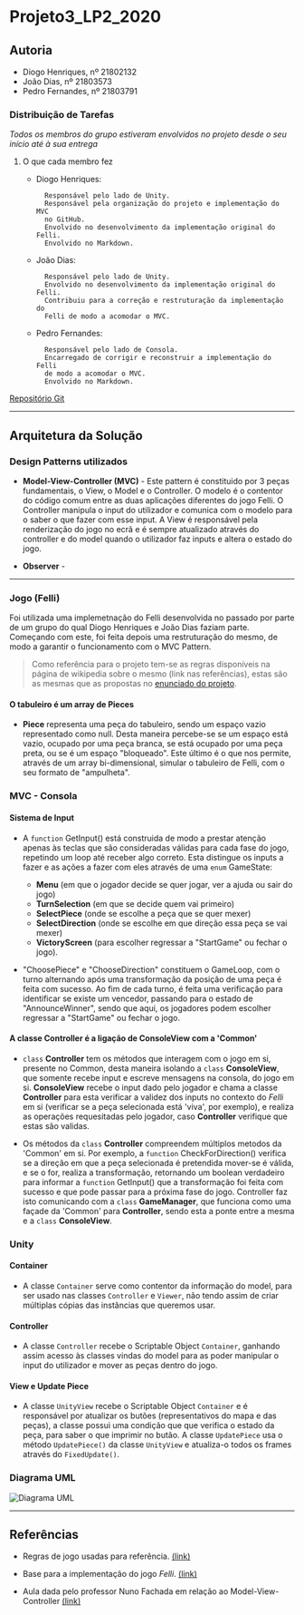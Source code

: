 # Projeto3_LP2_2020

## Autoria

* Diogo Henriques, nº 21802132
* João Dias, nº 21803573
* Pedro Fernandes, nº 21803791

### Distribuição de Tarefas

_Todos os membros do grupo estiveram envolvidos no projeto desde o seu
início até à sua entrega_

1. O que cada membro fez
    * Diogo Henriques:

            Responsável pelo lado de Unity.
            Responsável pela organização do projeto e implementação do MVC 
            no GitHub.
            Envolvido no desenvolvimento da implementação original do Felli.
            Envolvido no Markdown.

    * João Dias:

            Responsável pelo lado de Unity.
            Envolvido no desenvolvimento da implementação original do Felli.
            Contribuiu para a correção e restruturação da implementação do 
            Felli de modo a acomodar o MVC.

    * Pedro Fernandes:

            Responsável pelo lado de Consola.
            Encarregado de corrigir e reconstruir a implementação do Felli 
            de modo a acomodar o MVC.
            Envolvido no Markdown.

[Repositório Git](https://github.com/l1nkh/Projeto3_LP2_2020)

---

## Arquitetura da Solução

### Design Patterns utilizados

* **Model-View-Controller (MVC)** - Este pattern é constituido por 3 peças
  fundamentais, o View, o Model e o Controller. O modelo é o contentor do código
  comum entre as duas aplicações diferentes do jogo Felli. O Controller manipula
  o input do utilizador e comunica com o modelo para o saber o que fazer com
  esse input. A View é responsável pela renderização do jogo no ecrã e é sempre
  atualizado através do controller e do model quando o utilizador faz inputs e
  altera o estado do jogo.
  
* **Observer** -

---

### Jogo (Felli)

Foi utilizada uma implemetnação do Felli desenvolvida no passado por parte de
um grupo do qual Diogo Henriques e João Dias faziam parte. Começando com este,
foi feita depois uma restruturação do mesmo, de modo a garantir o funcionamento
com o MVC Pattern.

> Como referência para o projeto tem-se as regras disponíveis na página de
> wikipedia sobre o mesmo (link nas referências), estas são as mesmas que as
> propostas no
> [enunciado do projeto](https://github.com/VideojogosLusofona/lp2_2020_p3).

#### O tabuleiro é um array de Pieces

* **Piece** representa uma peça do tabuleiro, sendo um espaço vazio representado
  como null. Desta maneira percebe-se se um espaço está vazio, ocupado por uma
  peça branca, se está ocupado por uma peça preta, ou se é um espaço
  "bloqueado". Este último é o que nos permite, através de um array
  bi-dimensional, simular o tabuleiro de Felli, com o seu formato de
  "ampulheta".

### MVC - Consola

#### Sistema de Input

* A `function` GetInput() está construida de modo a prestar atenção apenas às 
  teclas que são consideradas válidas para cada fase do jogo, repetindo um loop
  até receber algo correto. Esta distingue os inputs a fazer e as ações a fazer
  com eles através de uma `enum` GameState:
  * **Menu** (em que o jogador decide se quer jogar, ver a ajuda ou sair do
  jogo)
  * **TurnSelection** (em que se decide quem vai primeiro)
  * **SelectPiece** (onde se escolhe a peça que se quer mexer)
  * **SelectDirection** (onde se escolhe em que direção essa peça se vai mexer)
  * **VictoryScreen** (para escolher regressar a "StartGame" ou fechar o jogo).

* "ChoosePiece" e "ChooseDirection" constituem o GameLoop, com o turno
  alternando após uma transformação da posição de uma peça é feita com sucesso.
  Ao fim de cada turno, é feita uma verificação para identificar se existe um
  vencedor, passando para o estado de "AnnounceWinner", sendo que aqui, os
  jogadores podem escolher regressar a "StartGame" ou fechar o jogo.

#### A classe Controller é a ligação de ConsoleView com a 'Common'

* `class` **Controller** tem os métodos que interagem com o jogo em si,
  presente no Common, desta maneira isolando a `class` **ConsoleView**,
  que somente recebe input e escreve mensagens na consola, do jogo em si.
  **ConsoleView** recebe o input dado pelo jogador e chama a classe
  **Controller** para esta verificar a validez dos inputs no contexto do *Felli*
  em si (verificar se a peça selecionada está 'viva', por exemplo), e realiza as
  operações requesitadas pelo jogador, caso **Controller** verifique que estas
  são validas.

* Os métodos da `class` **Controller** compreendem múltiplos metodos da
  'Common' em si. Por exemplo, a `function` CheckForDirection() verifica se a
  direção em que a peça selecionada é pretendida mover-se é válida, e se o
  for, realiza a transformação, retornando um boolean verdadeiro para informar
  a `function` GetInput() que a transformação foi feita com sucesso e que
  pode passar para a próxima fase do jogo. Controller faz isto comunicando com
  a `class` **GameManager**, que funciona como uma façade da 'Common' para 
  **Controller**, sendo esta a ponte entre a mesma e a `class` 
  **ConsoleView**.

### Unity

#### Container

* A classe `Container` serve como contentor da informação do model, para ser
  usado nas classes `Controller` e `Viewer`, não tendo assim de criar múltiplas
  cópias das instâncias que queremos usar.

#### Controller

* A classe `Controller` recebe o Scriptable Object `Container`, ganhando assim
  acesso às classes vindas do model para as poder manipular o input do
  utilizador e mover as peças dentro do jogo.

#### View e Update Piece

* A classe `UnityView` recebe o Scriptable Object `Container` e é responsável
  por atualizar os butões (representativos do mapa e das peças), a classe possui
  uma condição que que verifica o estado da peça, para saber o que imprimir no
  butão. A classe `UpdatePiece` usa o método `UpdatePiece()` da classe
  `UnityView` e atualiza-o todos os frames através do `FixedUpdate()`.

### Diagrama UML

![Diagrama UML](/images/uml.png)

---

## Referências

* Regras de jogo usadas para referência.
  [(link)](https://en.wikipedia.org/wiki/Felli)

* Base para a implementação do jogo _Felli_.
  [(link)](https://github.com/FPTheFluffyPawed/Project2_LP2019)

* Aula dada pelo professor Nuno Fachada em relação ao Model-View-Controller
  [(link)](https://www.youtube.com/watch?v=_z_iRUjmvzE&feature=youtu.be)
